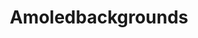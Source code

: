 ---
title: Amoledbackgrounds
crosslinks:
- wallpapers
- u_imguralbumbot
- Verticalwallpapers
- androidthemes
- space
- Art
- oneplus
- gaming
- EarthPorn
- PixelArt
- MassdropBot
- pics
- mobilewallpapers
- Nexus6P
- earthporn
- futurama
- deathgrips
- 49ers
- RocketLeague
- ExposurePorn
---